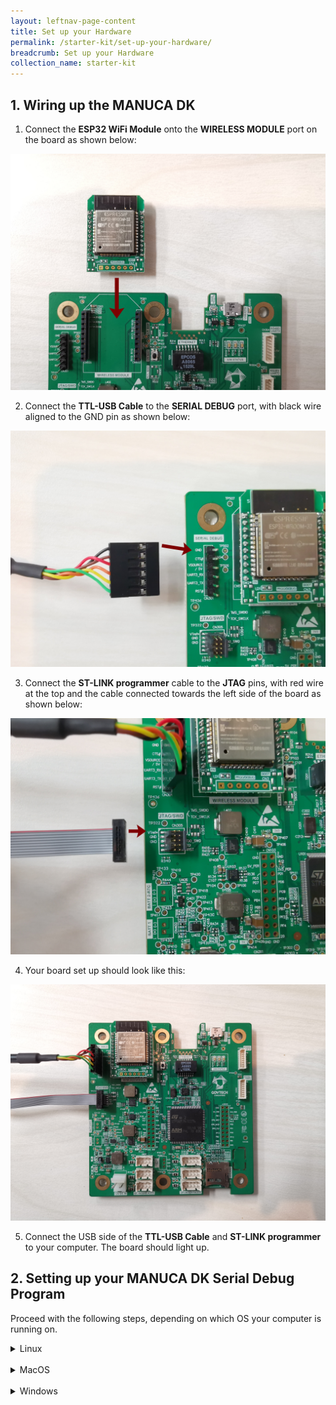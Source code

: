 ```yaml
---
layout: leftnav-page-content
title: Set up your Hardware
permalink: /starter-kit/set-up-your-hardware/
breadcrumb: Set up your Hardware
collection_name: starter-kit
---
```


## 1. Wiring up the MANUCA DK
1. Connect the **ESP32 WiFi Module** onto the **WIRELESS MODULE** port on the board as shown below:

![step 1](/images/manuca/hardware-setup/manuca_setup_1_wifi.jpg)

2. Connect the **TTL-USB Cable** to the **SERIAL DEBUG** port, with black wire aligned to the GND pin as shown below:

![step 2](/images/manuca/hardware-setup/manuca_setup_2_ttl.jpg)

3. Connect the **ST-LINK programmer** cable to the **JTAG** pins, with red wire at the top and the cable connected towards the left side of the board as shown below:

![step 3](/images/manuca/hardware-setup/manuca_setup_3_jtag.jpg)

4. Your board set up should look like this:

![step 4](/images/manuca/hardware-setup/manuca_setup_4.jpg)

5. Connect the USB side of the **TTL-USB Cable** and **ST-LINK programmer** to your computer. The board should light up.

<a id="SerialDebug"></a>

## 2. Setting up your MANUCA DK Serial Debug Program
Proceed with the following steps, depending on which OS your computer is running on.
<details>
  
  <summary>Linux</summary>
  
  1. Find out which serial port your **TTL-USB Cable** is connected to by disconnecting your **TTL-USB Cable**, then entering in Terminal:
      ~~~bash
      dmesg | grep tty
      ~~~
      Reconnect your TTL-USB Cable and reenter the `dmesg | grep tty` command.

      You should see something like this:
      ~~~bash
      ~$ dmesg | grep tty
      [12213.614731] usb 1-3: FTDI USB Serial Device converter now attached to ttyUSB0
      ~~~
      Take note of the name of the Serial Device – in the above example, it is ttyUSB0.

  2. Run minicom by entering in Terminal:
      ~~~bash
      sudo minicom -s
      ~~~
      You should see this configuration window:
      ![linux-minicom-setup](/images/manuca/hardware-setup/linux_debug_setup_1.jpg)
      Use arrow keys/enter to navigate the menu.

  3. Go to **Serial port setup**.
      ![linux-minicom-setup](/images/manuca/hardware-setup/linux_debug_setup_2.jpg)
      There are three things you need to do:

      - Change Serial Device to the name of the port that the TTL-USB Cable is connected to. You can change your Serial Device by entering **A**, then editing the name, and press **enter**.

      - Change the Baud Rate to 115200 by entering **E**, then entering **E** again, and press **enter**.

      - Switch off Hardware Flow Control by entering **F**, and press **enter**.

      Leave the Serial port setup by pressing **enter**.

  4. Go to **Save setup as dfl** and **enter**. This will save your configuration as default.

  5. Go to **Exit** and **enter**. This will bring you to the minicom application in Terminal.
      ![linux-minicom-setup](/images/manuca/hardware-setup/linux_debug_setup_3.png)
      You should see `Welcome to minicom` and the Port should reflect the name of your TTL-to-USB cable port.

      Now your Serial Debugging tool for Linux has been set up successfully.

      You can run minicom again by typing in Terminal:

      ~~~bash
      sudo minicom
      ~~~ 

</details>

<br>
<details>
  
  <summary>MacOS</summary>
  
  1. Find out which serial port your **TTL-USB Cable** is connected to by disconnecting your **TTL-USB Cable**, then entering in Terminal:
      ~~~bash
      ls /dev/tty*
      ~~~ 
      Reconnect your TTL-USB Cable and reenter the `ls /dev/tty*` command. You should see an extra port displayed, `/dev/tty.usbserial-FT9J98X2`

  2. Configure minicom by entering in Terminal:
      ~~~bash
      sudo minicom -s
      ~~~
      You should see this configuration window:
      ![macos-minicom-setup](/images/manuca/hardware-setup/macos_debug_setup_1.png)
      Use arrow keys/enter to navigate the menu.

  3. Go to **Serial port setup**.
      ![macos-minicom-setup](/images/manuca/hardware-setup/macos_debug_setup_2.png)
      There are three things you need to do:

      - Change Serial Device to the name of the port that the TTL-USB Cable is connected to. You can change your Serial Device by entering **A**, then editing the name, and press **enter**.

      - Change the Baud Rate to 115200 by entering **E**, then entering **E** again, and press **enter**.

      - Switch off Hardware Flow Control by entering **F**, and press **enter**.

      Leave the Serial port setup by pressing **enter**.

  4. Go to **Save setup as dfl** and **enter**. This will save your configuration as default.

  5. Go to **Exit** and **enter**. This will bring you to the minicom application in Terminal.
      ![macos-minicom-setup](/images/manuca/hardware-setup/macos_debug_setup_3.png)
      You should see a message similar to the above image and the Port should reflect the name of your TTL-to-USB cable port.

      Now your Serial Debugging tool for Linux has been set up successfully.

      You can run minicom again by typing in Terminal:
      ~~~bash
      sudo minicom
      ~~~ 

</details>

<br>
<details>
  
  <summary>Windows</summary>
  
  1. Download [Tera Term](https://osdn.net/projects/ttssh2/releases/) for Windows.

  2. Run the Tera Term `.exe` file and install the software.

  3. A "New connection" window will pop up. Select the **Serial** option if available. If not, click cancel.
  ![windows-teraterm-setup](/images/manuca/hardware-setup/windows_debug_setup_1.PNG)

  4. Go to **Setup > Serial port...**
      You should see something like this:
      ![windows-teraterm-setup](/images/manuca/hardware-setup/windows_debug_setup_2.PNG)

      To find out what port your TTL-USB Cable is connected to:

      - Disconnect the cable and close this window.
      - Reopen the window and click on the **Port** dropdown list. Note the ports displayed.
      - Reconnect your cable, and reopen the Serial port setup window. The newly connected TTL-USB Cable will show up on the dropdown list.
      Change **Port** to your TTL-USB Cable port, and the **Baud rate** to **115200**. Click OK.

</details>
